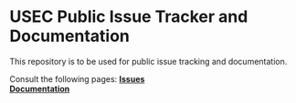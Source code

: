 USEC Public Issue Tracker and Documentation
=============

This repository is to be used for public issue tracking and documentation.  

Consult the following pages:
**[Issues](https://github.com/usecforce/USEC_Main/issues)**  
**[Documentation](https://github.com/usecforce/USEC_Main/wiki)**
